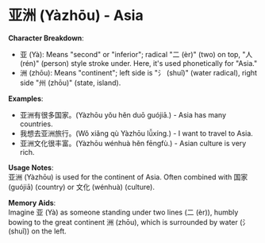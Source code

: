 # **亚洲 (Yàzhōu) - Asia**

**Character Breakdown**:  
- 亚 (Yà): Means "second" or "inferior"; radical "二 (èr)" (two) on top, "人 (rén)" (person) style stroke under. Here, it's used phonetically for "Asia."  
- 洲 (zhōu): Means "continent"; left side is "氵 (shuǐ)" (water radical), right side "州 (zhōu)" (state, island).

**Examples**:  
- 亚洲有很多国家。(Yàzhōu yǒu hěn duō guójiā.) - Asia has many countries.  
- 我想去亚洲旅行。(Wǒ xiǎng qù Yàzhōu lǚxíng.) - I want to travel to Asia.  
- 亚洲文化很丰富。(Yàzhōu wénhuà hěn fēngfù.) - Asian culture is very rich.

**Usage Notes**:  
亚洲 (Yàzhōu) is used for the continent of Asia. Often combined with 国家 (guójiā) (country) or 文化 (wénhuà) (culture).

**Memory Aids**:  
Imagine 亚 (Yà) as someone standing under two lines (二 (èr)), humbly bowing to the great continent 洲 (zhōu), which is surrounded by water (氵 (shuǐ)) on the left.